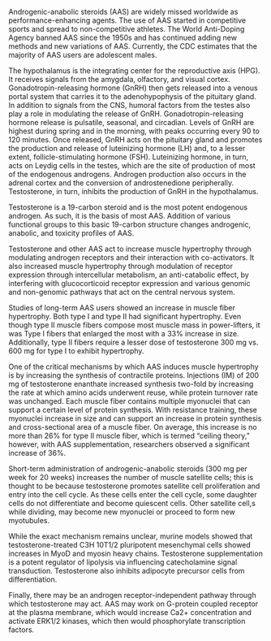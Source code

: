 Androgenic-anabolic steroids (AAS) are widely missed worldwide as performance-enhancing agents. The use of AAS started in competitive sports and spread to non-competitive athletes. The World Anti-Doping Agency banned AAS since the 1950s and has continued adding new methods and new variations of AAS. Currently, the CDC estimates that the majority of AAS users are adolescent males.

The hypothalamus is the integrating center for the reproductive axis (HPG). It receives signals from the amygdala, olfactory, and visual cortex. Gonadotropin-releasing hormone (GnRH) then gets released into a venous portal system that carries it to the adenohypophysis of the pituitary gland. In addition to signals from the CNS, humoral factors from the testes also play a role in modulating the release of GnRH. Gonadotropin-releasing hormone release is pulsatile, seasonal, and circadian. Levels of GnRH are highest during spring and in the morning, with peaks occurring every 90 to 120 minutes. Once released, GnRH acts on the pituitary gland and promotes the production and release of luteinizing hormone (LH) and, to a lesser extent, follicle-stimulating hormone (FSH). Luteinizing hormone, in turn, acts on Leydig cells in the testes, which are the site of production of most of the endogenous androgens. Androgen production also occurs in the adrenal cortex and the conversion of androstenedione peripherally. Testosterone, in turn, inhibits the production of GnRH in the hypothalamus.

Testosterone is a 19-carbon steroid and is the most potent endogenous androgen. As such, it is the basis of most AAS. Addition of various functional groups to this basic 19-carbon structure changes androgenic, anabolic, and toxicity profiles of AAS.

Testosterone and other AAS act to increase muscle hypertrophy through modulating androgen receptors and their interaction with co-activators. It also increased muscle hypertrophy through modulation of receptor expression through intercellular metabolism, an anti-catabolic effect, by interfering with glucocorticoid receptor expression and various genomic and non-genomic pathways that act on the central nervous system.

Studies of long-term AAS users showed an increase in muscle fiber hypertrophy. Both type I and type II had significant hypertrophy. Even though type II muscle fibers compose most muscle mass in power-lifters, it was Type I fibers that enlarged the most with a 33% increase in size. Additionally, type II fibers require a lesser dose of testosterone 300 mg vs. 600 mg for type I to exhibit hypertrophy.

One of the critical mechanisms by which AAS induces muscle hypertrophy is by increasing the synthesis of contractile proteins. Injections (IM) of 200 mg of testosterone enanthate increased synthesis two-fold by increasing the rate at which amino acids underwent reuse, while protein turnover rate was unchanged. Each muscle fiber contains multiple myonuclei that can support a certain level of protein synthesis. With resistance training, these myonuclei increase in size and can support an increase in protein synthesis and cross-sectional area of a muscle fiber. On average, this increase is no more than 26% for type II muscle fiber, which is termed “ceiling theory,” however, with AAS supplementation, researchers observed a significant increase of 36%.

Short-term administration of androgenic-anabolic steroids (300 mg per week for 20 weeks) increases the number of muscle satellite cells; this is thought to be because testosterone promotes satellite cell proliferation and entry into the cell cycle. As these cells enter the cell cycle, some daughter cells do not differentiate and become quiescent cells. Other satellite cell,s while dividing, may become new myonuclei or proceed to form new myotubules.

While the exact mechanism remains unclear, murine models showed that testosterone-treated C3H 10T1/2 pluripotent mesenchymal cells showed increases in MyoD and myosin heavy chains. Testosterone supplementation is a potent regulator of lipolysis via influencing catecholamine signal transduction. Testosterone also inhibits adipocyte precursor cells from differentiation.

Finally, there may be an androgen receptor-independent pathway through which testosterone may act. AAS may work on G-protein coupled receptor at the plasma membrane, which would increase Ca2+ concentration and activate ERK1/2 kinases, which then would phosphorylate transcription factors.